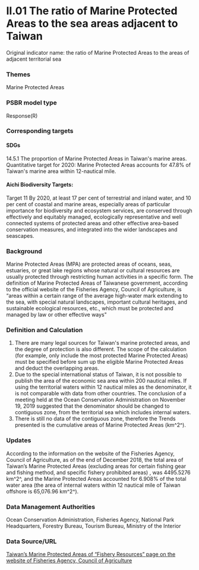 # II.01 The ratio of Marine Protected Areas to the sea areas adjacent to Taiwan
Original indicator name: the ratio of Marine Protected Areas to the areas of adjacent territorial sea

<script type="text/javascript" src="http://cdn.mathjax.org/mathjax/latest/MathJax.js?config=TeX-AMS-MML_HTMLorMML"></script>

### Themes
Marine Protected Areas
### PSBR model type
Response(R)
### Corresponding targets
#### SDGs
14.5.1 The proportion of Marine Protected Areas in Taiwan's marine areas. Quantitative target for 2020: Marine Protected Areas accounts for 47.8% of Taiwan's marine area within 12-nautical mile.
#### Aichi Biodiversity Targets:
Target 11 By 2020, at least 17 per cent of terrestrial and inland water, and 10 per cent of coastal and marine areas, especially areas of particular importance for biodiversity and ecosystem services, are conserved through effectively and equitably managed, ecologically representative and well connected systems of protected areas and other effective area-based conservation measures, and integrated into the wider landscapes and seascapes.
### Background
Marine Protected Areas (MPA) are protected areas of oceans, seas, estuaries, or great lake regions whose natural or cultural resources are usually protected through restricting human activities in a specific form. The definition of Marine Protected Areas of Taiwanese government, according to the official website of the Fisheries Agency, Council of Agriculture, is “areas within a certain range of the average high-water mark extending to the sea, with special natural landscapes, important cultural heritages, and sustainable ecological resources, etc., which must be protected and managed by law or other effective ways"
### Definition and Calculation
1. There are many legal sources for Taiwan's marine protected areas, and the degree of protection is also different. The scope of the calculation (for example, only include the most protected Marine Protected Areas) must be specified before sum up the eligible Marine Protected Areas and deduct the overlapping areas.
2. Due to the special international status of Taiwan, it is not possible to publish the area of the economic sea area within 200 nautical miles. If using the territorial waters within 12 nautical miles as the denominator, it is not comparable with data from other countries. The conclusion of a meeting held at the Ocean Conservation Administration on November 19, 2019 suggested that the denominator should be changed to contiguous zone, from the territorial sea which includes internal waters.
3. There is still no data of the contiguous zone, therefore the Trends presented is the cumulative areas of Marine Protected Areas (km^2^).
### Updates
According to the information on the website of the Fisheries Agency, Council of Agriculture, as of the end of December 2018, the total area of Taiwan’s Marine Protected Areas (excluding areas for certain fishing gear and fishing method, and specific fishery prohibited areas) , was 4495.5276 km^2^, and the Marine Protected Areas accounted for 6.908% of the total water area (the area of internal waters within 12 nautical mile of Taiwan offshore is 65,076.96 km^2^).
### Data Management Authorities
Ocean Conservation Administration, Fisheries Agency, National Park Headquarters, Forestry Bureau, Tourism Bureau, Ministry of the Interior
### Data Source/URL
[Taiwan’s Marine Protected Areas of “Fishery Resources” page on the website of Fisheries Agency, Council of Agriculture](https://www.fa.gov.tw/cht/TaiwanOceansProtectionAreas/content.aspx?id=1&chk=2001739d-d4cd-4ded-bf92-d570912baf08)